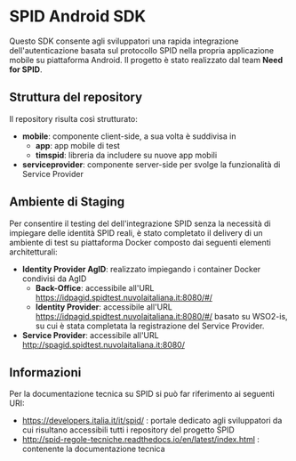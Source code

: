 # SPID Android SDK

Questo SDK consente agli sviluppatori una rapida integrazione dell'autenticazione basata sul protocollo SPID nella propria applicazione mobile su piattaforma Android.
Il progetto è stato realizzato dal team **Need for SPID**.

## Struttura del repository

Il repository risulta così strutturato:
* **mobile**: componente client-side, a sua volta è suddivisa in
  * **app**: app mobile di test
  * **timspid**: libreria da includere su nuove app mobili
* **serviceprovider**: componente server-side per svolge la funzionalità di Service Provider

## Ambiente di Staging

Per consentire il testing del dell'integrazione SPID senza la necessità di impiegare delle identità SPID reali, è stato completato il delivery di un ambiente di test su piattaforma Docker composto dai seguenti elementi architetturali:
* **Identity Provider AgID**: realizzato impiegando i container Docker condivisi da AgID
  * **Back-Office**: accessibile all'URL https://idpagid.spidtest.nuvolaitaliana.it:8080/#/
  * **Identity Provider**: accessibile all'URL https://idpagid.spidtest.nuvolaitaliana.it:8080/#/ basato su WSO2-is, su cui è stata completata la registrazione del Service Provider.
* **Service Provider**: accessibile all'URL http://spagid.spidtest.nuvolaitaliana.it:8080/

## Informazioni

Per la documentazione tecnica su SPID si può far riferimento ai seguenti URI:
* https://developers.italia.it/it/spid/ : portale dedicato agli sviluppatori da cui risultano accessibili tutti i repository del progetto SPID
* http://spid-regole-tecniche.readthedocs.io/en/latest/index.html : contenente la documentazione tecnica
 
